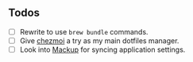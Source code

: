 ## Todos

- [ ] Rewrite to use `brew bundle` commands.
- [ ] Give [chezmoi](https://www.chezmoi.io/) a try as my main dotfiles manager.
- [ ] Look into [Mackup](https://github.com/lra/mackup) for syncing application settings.
